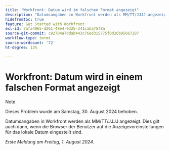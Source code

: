 ```yaml
---
title: "Workfront: Datum wird im falschen Format angezeigt"
description: "Datumsangaben in Workfront werden als MM/TT/JJJJ angezeigt. Dies gilt auch dann, wenn die Browser der Benutzer auf die Anzeigeeinstellungen für das lokale Datum eingestellt sind."
hidefromtoc: true
feature: Get Started with Workfront
exl-id: 2afa4965-d261-48e4-9325-341caba75f8a
source-git-commit: c92704a7ddab443c76ed315775f0d26b95667207
workflow-type: tm+mt
source-wordcount: '72'
ht-degree: 13%

---
```


# Workfront: Datum wird in einem falschen Format angezeigt

>[!NOTE]
>
>Dieses Problem wurde am Samstag, 30. August 2024 behoben.

Datumsangaben in Workfront werden als MM/TT/JJJJ angezeigt. Dies gilt auch dann, wenn die Browser der Benutzer auf die Anzeigevoreinstellungen für das lokale Datum eingestellt sind.

_Erste Meldung am Freitag, 1. August 2024._
